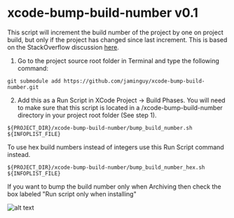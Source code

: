 xcode-bump-build-number v0.1
================

This script will increment the build number of the project by one on project build, but only if the project has changed since last increment. This is based on the StackOverflow discussion [here](http://stackoverflow.com/questions/9258344/better-way-of-incrementing-build-number).

1. Go to the project source root folder in Terminal and type the following command:

```
git submodule add https://github.com/jaminguy/xcode-bump-build-number.git
```

2. Add this as a Run Script in XCode Project -> Build Phases. You will need to make sure that this script is located in a /xcode-bump-build-number directory in your project root folder (See step 1).

```
${PROJECT_DIR}/xcode-bump-build-number/bump_build_number.sh ${INFOPLIST_FILE}
```

To use hex build numbers instead of integers use this Run Script command instead.

```
${PROJECT_DIR}/xcode-bump-build-number/bump_build_number_hex.sh ${INFOPLIST_FILE}
```

If you want to bump the build number only when Archiving then check the box labeled "Run script only when installing"

![alt text](https://github.com/jaminguy/xcode-tools/blob/master/XCode_RunScript_Screenshot.png?raw=true "Increment Build Number")
